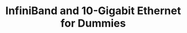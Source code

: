 ---
type: url
title: "InfiniBand and 10-Gigabit Ethernet for Dummies"
link: http://www.ics.uci.edu/~ccgrid11/files/ccgrid11-ib-hse_last.pdf
authors:
  - name: Panda
    first: Dhabaleswar K.
  - name: Sur
    first: Sayantan
---